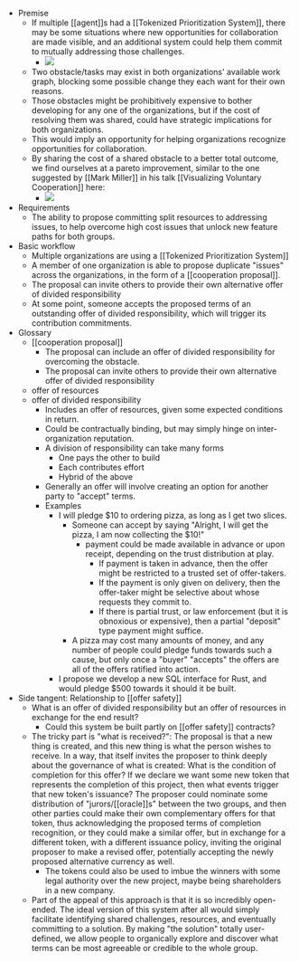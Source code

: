 - Premise
    - If multiple [[agent]]s had a [[Tokenized Prioritization System]], there may be some situations where new opportunities for collaboration are made visible, and an additional system could help them commit to mutually addressing those challenges.
        - ![](https://firebasestorage.googleapis.com/v0/b/firescript-577a2.appspot.com/o/imgs%2Fapp%2Fcapabul%2FJNPLQY259v.png?alt=media&token=4a9227f0-e635-4f6c-b1ec-cffe34f34317)
    - Two obstacle/tasks may exist in both organizations' available work graph, blocking some possible change they each want for their own reasons.
    - Those obstacles might be prohibitively expensive to bother developing for any one of the organizations, but if the cost of resolving them was shared, could have strategic implications for both organizations.
    - This would imply an opportunity for helping organizations recognize opportunities for collaboration.
    - By sharing the cost of a shared obstacle to a better total outcome, we find ourselves at a pareto improvement, similar to the one suggested by [[Mark Miller]] in his talk [[Visualizing Voluntary Cooperation]] here:
        - ![](https://firebasestorage.googleapis.com/v0/b/firescript-577a2.appspot.com/o/imgs%2Fapp%2Fcapabul%2FJu8I9930yt.png?alt=media&token=d80826ba-153f-4736-93ed-ae8719f24bd4)
- Requirements
    - The ability to propose committing split resources to addressing issues, to help overcome high cost issues that unlock new feature paths for both groups.
- Basic workflow
    - Multiple organizations are using a [[Tokenized Prioritization System]]
    - A member of one organization is able to propose duplicate "issues" across the organizations, in the form of a [[cooperation proposal]].
    - The proposal can invite others to provide their own alternative offer of divided responsibility
    - At some point, someone accepts the proposed terms of an outstanding offer of divided responsibility, which will trigger its contribution commitments.
- Glossary
    - [[cooperation proposal]]
        - The proposal can include an offer of divided responsibility for overcoming the obstacle.
        - The proposal can invite others to provide their own alternative offer of divided responsibility
    - offer of resources
    - offer of divided responsibility
        - Includes an offer of resources, given some expected conditions in return.
        - Could be contractually binding, but may simply hinge on inter-organization reputation.
        - A division of responsibility can take many forms
            - One pays the other to build
            - Each contributes effort
            - Hybrid of the above
        - Generally an offer will involve creating an option for another party to "accept" terms.
        - Examples
            - I will pledge $10 to ordering pizza, as long as I get two slices.
                - Someone can accept by saying "Alright, I will get the pizza, I am now collecting the $10!"
                    - payment could be made available in advance or upon receipt, depending on the trust distribution at play.
                        - If payment is taken in advance, then the offer might be restricted to a trusted set of offer-takers.
                        - If the payment is only given on delivery, then the offer-taker might be selective about whose requests they commit to.
                        - If there is partial trust, or law enforcement (but it is obnoxious or expensive), then a partial "deposit" type payment might suffice.
                - A pizza may cost many amounts of money, and any number of people could pledge funds towards such a cause, but only once a "buyer" "accepts" the offers are all of the offers ratified into action.
            - I propose we develop a new SQL interface for Rust, and would pledge $500 towards it should it be built.
- Side tangent: Relationship to [[offer safety]]
    - What is an offer of divided responsibility but an offer of resources in exchange for the end result?
        - Could this system be built partly on [[offer safety]] contracts?
    - The tricky part is "what is received?": The proposal is that a new thing is created, and this new thing is what the person wishes to receive. In a way, that itself invites the proposer to think deeply about the governance of what is created: What is the condition of completion for this offer? If we declare we want some new token that represents the completion of this project, then what events trigger that new token's issuance? The proposer could nominate some distribution of "jurors/[[oracle]]s" between the two groups, and then other parties could make their own complementary offers for that token, thus acknowledging the proposed terms of completion recognition, or they could make a similar offer, but in exchange for a different token, with a different issuance policy, inviting the original proposer to make a revised offer, potentially accepting the newly proposed alternative currency as well.
        - The tokens could also be used to imbue the winners with some legal authority over the new project, maybe being shareholders in a new company.
    - Part of the appeal of this approach is that it is so incredibly open-ended. The ideal version of this system after all would simply facilitate identifying shared challenges, resources, and eventually committing to a solution. By making "the solution" totally user-defined, we allow people to organically explore and discover what terms can be most agreeable or credible to the whole group.
